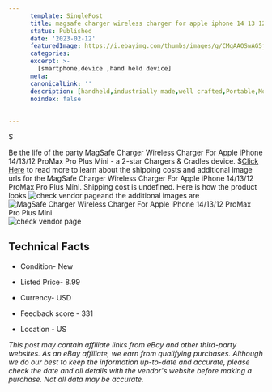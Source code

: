 ```yaml
---
      template: SinglePost
      title: magsafe charger wireless charger for apple iphone 14 13 12 promax pro plus mini
      status: Published
      date: '2023-02-12'
      featuredImage: https://i.ebayimg.com/thumbs/images/g/CMgAAOSwAG5jx1cf/s-l225.jpg
      categories: 
      excerpt: >-
        [smartphone,device ,hand held device]
      meta:
      canonicalLink: ''
      description: [handheld,industrially made,well crafted,Portable,Mobile,Compact,Convenient,Lightweight,Maneuverable,Man-portable,Miniature,Carriable,Hand-held,Light,Holdable,Transportable,Mobile device,Pocket-sized,On-the-go,Wireless,Cordless,Compact size,Convenient size, smartphone,device ,hand held device]
      noindex: false
      
        
---
```

$

Be the life of the party MagSafe Charger Wireless Charger For Apple iPhone 14/13/12 ProMax Pro Plus Mini - a 2-star Chargers & Cradles device.
$[Click Here](https://www.ebay.com/itm/144905731115?hash=item21bd0dfc2b%3Ag%3ACMgAAOSwAG5jx1cf&mkevt=1&mkcid=1&mkrid=711-53200-19255-0&campid=%253CePNCampaignId%253E&customid=%253CreferenceId%253E&toolid=10049) to read more to learn about the shipping costs and additional image urls for the MagSafe Charger Wireless Charger For Apple iPhone 14/13/12 ProMax Pro Plus Mini. Shipping cost is undefined. Here is how the product looks ![check vendor page](https://i.ebayimg.com/thumbs/images/g/CMgAAOSwAG5jx1cf/s-l225.jpg)and the additional images are![MagSafe Charger Wireless Charger For Apple iPhone 14/13/12 ProMax Pro Plus Mini](https://i.ebayimg.com/images/g/CMgAAOSwAG5jx1cf/s-l960.jpg)![check vendor page](https://origin-galleryplus.ebayimg.com/ws/web/144905731115_2_0_1/225x225.jpg,https://origin-galleryplus.ebayimg.com/ws/web/144905731115_3_0_1/225x225.jpg,https://origin-galleryplus.ebayimg.com/ws/web/144905731115_4_0_1/225x225.jpg,https://origin-galleryplus.ebayimg.com/ws/web/144905731115_5_0_1/225x225.jpg,https://origin-galleryplus.ebayimg.com/ws/web/144905731115_6_0_1/225x225.jpg,https://origin-galleryplus.ebayimg.com/ws/web/144905731115_7_0_1/225x225.jpg)



 ## Technical Facts 



     
      

 - Condition- New 


      

 - Listed Price- 8.99 


      

 - Currency- USD 


      

 - Feedback score - 331 


      

 - Location - US 


      
      

 *_This post may contain affiliate links from eBay and other third-party websites. As an eBay affiliate, we earn from qualifying purchases. Although we do our best to keep the information up-to-date and accurate, please check the date and all details with the vendor's website before making a purchase. Not all data may be accurate._*






